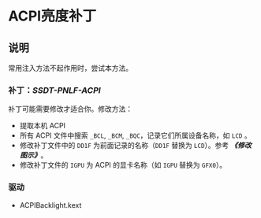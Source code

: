 # ACPI亮度补丁

## 说明

常用注入方法不起作用时，尝试本方法。

### 补丁：***SSDT-PNLF-ACPI***

补丁可能需要修改才适合你。修改方法：

- 提取本机 ACPI
- 所有 ACPI 文件中搜索 `_BCL`, `_BCM`, `_BQC`，记录它们所属设备名称，如 `LCD` 。
- 修改补丁文件中的 `DD1F` 为前面记录的名称（`DD1F` 替换为 `LCD`）。参考 ***《修改图示》***。
- 修改补丁文件的 `IGPU` 为 ACPI 的显卡名称（如 `IGPU` 替换为 `GFX0`）。

### 驱动

- ACPIBacklight.kext
